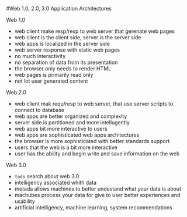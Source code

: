 #Web 1.0, 2.0, 3.0 Application Architectures

Web 1.0
- web client make resp/resp to web server that gerenate web pages
- web client is the client side, server is the server side
- web apps is localized in the server side
- web server response with static web pages
- no much interactivity
- no separation of data from its presentation
- the browser only needs to render HTML
- web pages is primarily read only
- not lot user generated content

Web 2.0
- web client mak requ/resp to web server, that use server scripts to connect to database 
- web apps are better organized and complexity
- server side is partitioned and more intellugently
- web apps bit more interactive to users
- web apps are sophisticated web apps architectures
- the browser is more sophisticated with better standards support
- users that the web is a bit more interactive
- user has the ability and begin write and save information on the web

Web 3.0
- `todo` search about web 3.0
- intelligency associated whith data
- metada allows machines to better undestand what your data is about
- machubes process your data for give to user better experiences and usability
- artificial intelligency, machine learning, system recommendations
